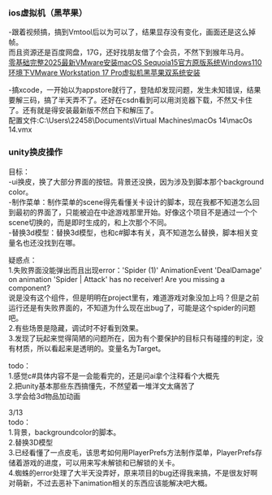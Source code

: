 ### ios虚拟机（黑苹果）
-跟着视频搞，搞到Vmtool后以为可以了，结果显存没有变化，画面还是这么掉帧。  
而且资源还是百度网盘，17G，还好找朋友借了个会员，不然下到猴年马月。  
[零基础完整2025最新VMware安装macOS Sequoia15官方原版系统Windows110环境下VMware Workstation 17 Pro虚拟机黑苹果双系统安装](https://www.youtube.com/watch?v=TT53ihBNPMY)  

-搞xcode，一开始以为appstore就行了，登陆却发现问题，发生未知错误，结果要解三码，搞了半天弄不了。还好在csdn看到可以用浏览器下载，不然又卡住了。还有就是得安装最新版不然白下和解压了。  
配置文件:C:\Users\22458\Documents\Virtual Machines\macOs 14\macOs 14.vmx


### unity换皮操作
目标：  
-ui换皮，换了大部分界面的按钮。背景还没换，因为涉及到脚本那个background color。  
-制作菜单：制作菜单的scene得先看懂关卡设计的脚本，现在我都不知道怎么回到最初的界面了，只能被迫在中途游戏那里开始。好像这个项目不是通过一个个scene切换的，而是即时生成的，和上次那个不同。  
-替换3d模型：替换3d模型，也和c#脚本有关，真不知道怎么替换，脚本相关变量名也还没找到在哪。  

疑惑点：  
1.失败界面没能弹出而且出现error：'Spider (1)' AnimationEvent 'DealDamage' on animation 'Spider | Attack' has no receiver! Are you missing a component?  
说是没有这个组件，但是明明在project里有，难道游戏对象没加上吗？但是之前运行还是有失败界面的，不知道为什么现在出bug了，可能是这个spider的问题吧。  
2.有些场景是隐藏，调试时不好看到效果。  
3.发现了玩起来觉得简陋的问题所在，因为有个要保护的目标只有碰撞的判定，没有材质，所以看起来是透明的。变量名为Target。  

todo：  
1.感觉c#具体内容不是一会能看完的，还是问ai拿个注释看个大概先  
2.把unity基本那些东西搞懂先，不然望着一堆洋文太痛苦了  
3.学会给3d物品加动画  

3/13  
todo：  
1.背景，backgroundcolor的脚本。  
2.替换3D模型  
3.已经看懂了一点皮毛，该思考如何用PlayerPrefs方法制作菜单，PlayerPrefs存储着游戏的进度，可以用来写未解锁和已解锁的关卡。  
4.蜘蛛的error处理了大半天没弄好，原来项目的bug还得我来搞，不是很友好啊对萌新，不过去恶补下animation相关的东西应该能解决吧大概。  
